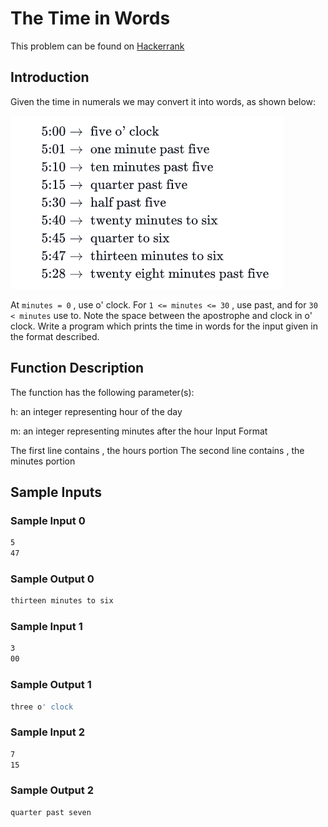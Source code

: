 # The Time in Words

This problem can be found on [Hackerrank](https://www.hackerrank.com/challenges/the-time-in-words/problem)

## Introduction

Given the time in numerals we may convert it into words, as shown below:


<img alt="Screenshot" src="./img/screenshot.png">


At `minutes = 0` , use o' clock. For `1 <= minutes <= 30` , use past, and for `30 < minutes` use to. Note the space between the apostrophe and clock in o' clock. Write a program which prints the time in words for the input given in the format described.

## Function Description

The function has the following parameter(s):

h: an integer representing hour of the day

m: an integer representing minutes after the hour
Input Format

The first line contains , the hours portion The second line contains , the minutes portion


## Sample Inputs

### Sample Input 0

```bash
5
47
```

### Sample Output 0

```bash
thirteen minutes to six
```

### Sample Input 1

```bash
3
00
```

### Sample Output 1

```bash
three o' clock
```

### Sample Input 2

```bash
7
15
```

### Sample Output 2

```bash
quarter past seven
```
